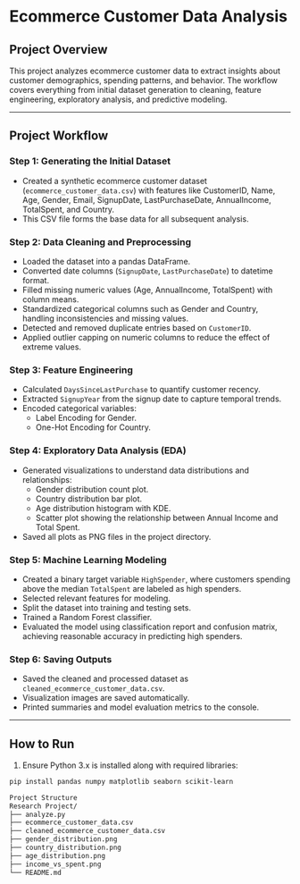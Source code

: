 # Ecommerce Customer Data Analysis

## Project Overview

This project analyzes ecommerce customer data to extract insights about customer demographics, spending patterns, and behavior. The workflow covers everything from initial dataset generation to cleaning, feature engineering, exploratory analysis, and predictive modeling.

---

## Project Workflow

### Step 1: Generating the Initial Dataset

- Created a synthetic ecommerce customer dataset (`ecommerce_customer_data.csv`) with features like CustomerID, Name, Age, Gender, Email, SignupDate, LastPurchaseDate, AnnualIncome, TotalSpent, and Country.
- This CSV file forms the base data for all subsequent analysis.

### Step 2: Data Cleaning and Preprocessing

- Loaded the dataset into a pandas DataFrame.
- Converted date columns (`SignupDate`, `LastPurchaseDate`) to datetime format.
- Filled missing numeric values (Age, AnnualIncome, TotalSpent) with column means.
- Standardized categorical columns such as Gender and Country, handling inconsistencies and missing values.
- Detected and removed duplicate entries based on `CustomerID`.
- Applied outlier capping on numeric columns to reduce the effect of extreme values.

### Step 3: Feature Engineering

- Calculated `DaysSinceLastPurchase` to quantify customer recency.
- Extracted `SignupYear` from the signup date to capture temporal trends.
- Encoded categorical variables:
  - Label Encoding for Gender.
  - One-Hot Encoding for Country.

### Step 4: Exploratory Data Analysis (EDA)

- Generated visualizations to understand data distributions and relationships:
  - Gender distribution count plot.
  - Country distribution bar plot.
  - Age distribution histogram with KDE.
  - Scatter plot showing the relationship between Annual Income and Total Spent.
- Saved all plots as PNG files in the project directory.

### Step 5: Machine Learning Modeling

- Created a binary target variable `HighSpender`, where customers spending above the median `TotalSpent` are labeled as high spenders.
- Selected relevant features for modeling.
- Split the dataset into training and testing sets.
- Trained a Random Forest classifier.
- Evaluated the model using classification report and confusion matrix, achieving reasonable accuracy in predicting high spenders.

### Step 6: Saving Outputs

- Saved the cleaned and processed dataset as `cleaned_ecommerce_customer_data.csv`.
- Visualization images are saved automatically.
- Printed summaries and model evaluation metrics to the console.

---

## How to Run

1. Ensure Python 3.x is installed along with required libraries:

```bash
pip install pandas numpy matplotlib seaborn scikit-learn

Project Structure
Research Project/
├── analyze.py
├── ecommerce_customer_data.csv
├── cleaned_ecommerce_customer_data.csv
├── gender_distribution.png
├── country_distribution.png
├── age_distribution.png
├── income_vs_spent.png
└── README.md
